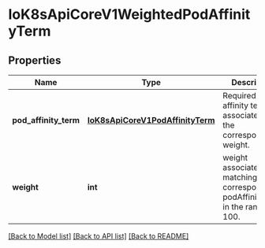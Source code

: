 # IoK8sApiCoreV1WeightedPodAffinityTerm

## Properties
Name | Type | Description | Notes
------------ | ------------- | ------------- | -------------
**pod_affinity_term** | [**IoK8sApiCoreV1PodAffinityTerm**](IoK8sApiCoreV1PodAffinityTerm.md) | Required. A pod affinity term, associated with the corresponding weight. | 
**weight** | **int** | weight associated with matching the corresponding podAffinityTerm, in the range 1-100. | 

[[Back to Model list]](../README.md#documentation-for-models) [[Back to API list]](../README.md#documentation-for-api-endpoints) [[Back to README]](../README.md)


